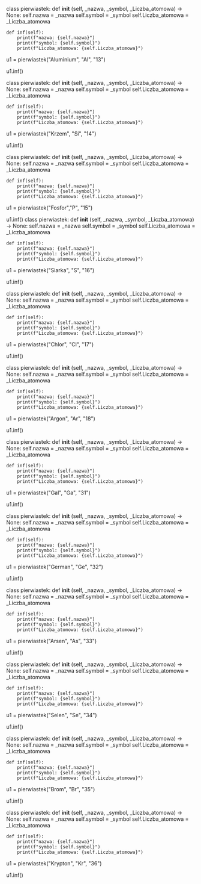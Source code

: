 class pierwiastek:
    def __init__ (self, _nazwa, _symbol, _Liczba_atomowa) -> None:
        self.nazwa = _nazwa
        self.symbol = _symbol
        self.Liczba_atomowa = _Liczba_atomowa

    def inf(self):
        print(f"nazwa: {self.nazwa}")
        print(f"symbol: {self.symbol}")
        print(f"Liczba_atomowa: {self.Liczba_atomowa}")

u1 = pierwiastek("Aluminium", "Al", "13")

u1.inf()

class pierwiastek:
    def __init__ (self, _nazwa, _symbol, _Liczba_atomowa) -> None:
        self.nazwa = _nazwa
        self.symbol = _symbol
        self.Liczba_atomowa = _Liczba_atomowa

    def inf(self):
        print(f"nazwa: {self.nazwa}")
        print(f"symbol: {self.symbol}")
        print(f"Liczba_atomowa: {self.Liczba_atomowa}")

u1 = pierwiastek("Krzem", "Si", "14")

u1.inf()

class pierwiastek:
    def __init__ (self, _nazwa, _symbol, _Liczba_atomowa) -> None:
        self.nazwa = _nazwa
        self.symbol = _symbol
        self.Liczba_atomowa = _Liczba_atomowa

    def inf(self):
        print(f"nazwa: {self.nazwa}")
        print(f"symbol: {self.symbol}")
        print(f"Liczba_atomowa: {self.Liczba_atomowa}")

u1 = pierwiastek("Fosfor","P", "15")

u1.inf()
class pierwiastek:
    def __init__ (self, _nazwa, _symbol, _Liczba_atomowa) -> None:
        self.nazwa = _nazwa
        self.symbol = _symbol
        self.Liczba_atomowa = _Liczba_atomowa

    def inf(self):
        print(f"nazwa: {self.nazwa}")
        print(f"symbol: {self.symbol}")
        print(f"Liczba_atomowa: {self.Liczba_atomowa}")

u1 = pierwiastek("Siarka", "S", "16")

u1.inf()

class pierwiastek:
    def __init__ (self, _nazwa, _symbol, _Liczba_atomowa) -> None:
        self.nazwa = _nazwa
        self.symbol = _symbol
        self.Liczba_atomowa = _Liczba_atomowa

    def inf(self):
        print(f"nazwa: {self.nazwa}")
        print(f"symbol: {self.symbol}")
        print(f"Liczba_atomowa: {self.Liczba_atomowa}")

u1 = pierwiastek("Chlor", "Cl", "17")

u1.inf()

class pierwiastek:
    def __init__ (self, _nazwa, _symbol, _Liczba_atomowa) -> None:
        self.nazwa = _nazwa
        self.symbol = _symbol
        self.Liczba_atomowa = _Liczba_atomowa

    def inf(self):
        print(f"nazwa: {self.nazwa}")
        print(f"symbol: {self.symbol}")
        print(f"Liczba_atomowa: {self.Liczba_atomowa}")

u1 = pierwiastek("Argon", "Ar", "18")

u1.inf()

class pierwiastek:
    def __init__ (self, _nazwa, _symbol, _Liczba_atomowa) -> None:
        self.nazwa = _nazwa
        self.symbol = _symbol
        self.Liczba_atomowa = _Liczba_atomowa

    def inf(self):
        print(f"nazwa: {self.nazwa}")
        print(f"symbol: {self.symbol}")
        print(f"Liczba_atomowa: {self.Liczba_atomowa}")

u1 = pierwiastek("Gal", "Ga", "31")

u1.inf()

class pierwiastek:
    def __init__ (self, _nazwa, _symbol, _Liczba_atomowa) -> None:
        self.nazwa = _nazwa
        self.symbol = _symbol
        self.Liczba_atomowa = _Liczba_atomowa

    def inf(self):
        print(f"nazwa: {self.nazwa}")
        print(f"symbol: {self.symbol}")
        print(f"Liczba_atomowa: {self.Liczba_atomowa}")

u1 = pierwiastek("German", "Ge", "32")

u1.inf()

class pierwiastek:
    def __init__ (self, _nazwa, _symbol, _Liczba_atomowa) -> None:
        self.nazwa = _nazwa
        self.symbol = _symbol
        self.Liczba_atomowa = _Liczba_atomowa

    def inf(self):
        print(f"nazwa: {self.nazwa}")
        print(f"symbol: {self.symbol}")
        print(f"Liczba_atomowa: {self.Liczba_atomowa}")

u1 = pierwiastek("Arsen", "As", "33")

u1.inf()

class pierwiastek:
    def __init__ (self, _nazwa, _symbol, _Liczba_atomowa) -> None:
        self.nazwa = _nazwa
        self.symbol = _symbol
        self.Liczba_atomowa = _Liczba_atomowa

    def inf(self):
        print(f"nazwa: {self.nazwa}")
        print(f"symbol: {self.symbol}")
        print(f"Liczba_atomowa: {self.Liczba_atomowa}")

u1 = pierwiastek("Selen", "Se", "34")

u1.inf()

class pierwiastek:
    def __init__ (self, _nazwa, _symbol, _Liczba_atomowa) -> None:
        self.nazwa = _nazwa
        self.symbol = _symbol
        self.Liczba_atomowa = _Liczba_atomowa

    def inf(self):
        print(f"nazwa: {self.nazwa}")
        print(f"symbol: {self.symbol}")
        print(f"Liczba_atomowa: {self.Liczba_atomowa}")

u1 = pierwiastek("Brom", "Br", "35")

u1.inf()

class pierwiastek:
    def __init__ (self, _nazwa, _symbol, _Liczba_atomowa) -> None:
        self.nazwa = _nazwa
        self.symbol = _symbol
        self.Liczba_atomowa = _Liczba_atomowa

    def inf(self):
        print(f"nazwa: {self.nazwa}")
        print(f"symbol: {self.symbol}")
        print(f"Liczba_atomowa: {self.Liczba_atomowa}")

u1 = pierwiastek("Krypton", "Kr", "36")

u1.inf()
